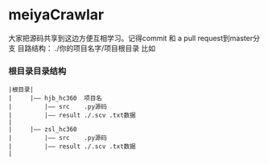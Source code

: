 # meiyaCrawlar
大家把源码共享到这边方便互相学习。记得commit 和 a pull request到master分支
目路结构：
./你的项目名字/项目根目录
比如
### 根目录目录结构
    |根目录|
    |     |—— hjb_hc360  项目名
    |         |—— src    .py源码
    |         |—— result ./.scv .txt数据
    |
    |     |—— zsl_hc360
    |         |—— src    .py源码
    |         |—— result ./.scv .txt数据
    |        

